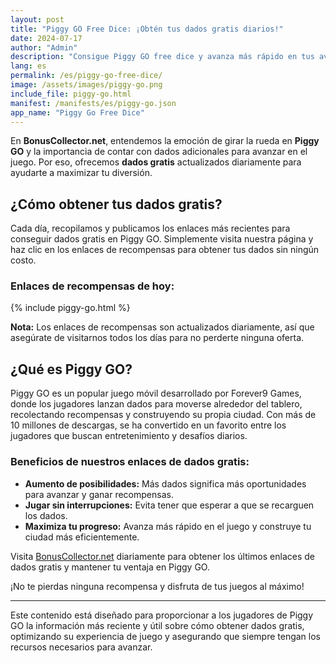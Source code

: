 ```yaml
---
layout: post
title: "Piggy GO Free Dice: ¡Obtén tus dados gratis diarios!"
date: 2024-07-17
author: "Admin"
description: "Consigue Piggy GO free dice y avanza más rápido en tus aventuras. Lanza dados gratis y consigue más premios a medida que progresas en este juego de dados."
lang: es
permalink: /es/piggy-go-free-dice/
image: /assets/images/piggy-go.png
include_file: piggy-go.html
manifest: /manifests/es/piggy-go.json
app_name: "Piggy Go Free Dice"
---
```


En **BonusCollector.net**, entendemos la emoción de girar la rueda en **Piggy GO** y la importancia de contar con dados adicionales para avanzar en el juego. Por eso, ofrecemos **dados gratis** actualizados diariamente para ayudarte a maximizar tu diversión.

## ¿Cómo obtener tus dados gratis?

Cada día, recopilamos y publicamos los enlaces más recientes para conseguir dados gratis en Piggy GO. Simplemente visita nuestra página y haz clic en los enlaces de recompensas para obtener tus dados sin ningún costo.

### Enlaces de recompensas de hoy:
{% include piggy-go.html %}

**Nota:** Los enlaces de recompensas son actualizados diariamente, así que asegúrate de visitarnos todos los días para no perderte ninguna oferta.

## ¿Qué es Piggy GO?

Piggy GO es un popular juego móvil desarrollado por Forever9 Games, donde los jugadores lanzan dados para moverse alrededor del tablero, recolectando recompensas y construyendo su propia ciudad. Con más de 10 millones de descargas, se ha convertido en un favorito entre los jugadores que buscan entretenimiento y desafíos diarios.

### Beneficios de nuestros enlaces de dados gratis:
- **Aumento de posibilidades:** Más dados significa más oportunidades para avanzar y ganar recompensas.
- **Jugar sin interrupciones:** Evita tener que esperar a que se recarguen los dados.
- **Maximiza tu progreso:** Avanza más rápido en el juego y construye tu ciudad más eficientemente.

Visita [BonusCollector.net](https://bonuscollector.net/es/) diariamente para obtener los últimos enlaces de dados gratis y mantener tu ventaja en Piggy GO.

¡No te pierdas ninguna recompensa y disfruta de tus juegos al máximo!

---

Este contenido está diseñado para proporcionar a los jugadores de Piggy GO la información más reciente y útil sobre cómo obtener dados gratis, optimizando su experiencia de juego y asegurando que siempre tengan los recursos necesarios para avanzar.